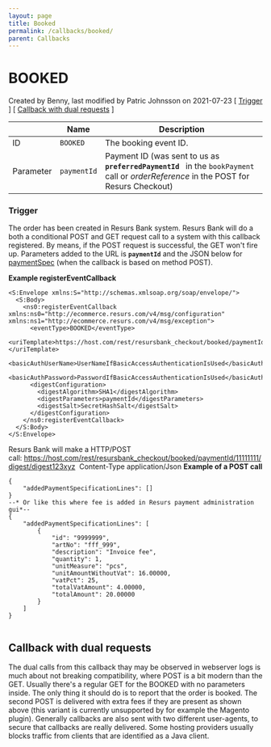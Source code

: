 ```yaml
---
layout: page
title: Booked
permalink: /callbacks/booked/
parent: Callbacks
---
```



# BOOKED 
Created by Benny, last modified by Patric Johnsson on 2021-07-23
\[ [Trigger](#BOOKED-Trigger) \] \[ [Callback with dual
requests](#BOOKED-Callbackwithdualrequests) \]
  
|           | Name        | Description                                                                                                                                |
|-----------|-------------|--------------------------------------------------------------------------------------------------------------------------------------------|
| ID        | `BOOKED`    | The booking event ID.                                                                                                                      |
| Parameter | `paymentId` | Payment ID (was sent to us as` `**`preferredPaymentId`**` ` in the `bookPayment` call or *orderReference* in the POST for Resurs Checkout) |
  
### Trigger
The order has been created in Resurs Bank system.
Resurs Bank will do a both a conditional POST and GET request call to a
system with this callback registered. By means, if the POST request is
successful, the GET won't fire up.
Parameters added to the URL is **`paymentId`** and the JSON below for
[paymentSpec](paymentSpec_1474947.html) (when the callback is based on
method POST).
  
**Example registerEventCallback**
``` syntaxhighlighter-pre
<S:Envelope xmlns:S="http://schemas.xmlsoap.org/soap/envelope/">
  <S:Body>
    <ns0:registerEventCallback xmlns:ns0="http://ecommerce.resurs.com/v4/msg/configuration" xmlns:ns1="http://ecommerce.resurs.com/v4/msg/exception">
      <eventType>BOOKED</eventType>
      <uriTemplate>https://host.com/rest/resursbank_checkout/booked/paymentId/{paymentId}/digest/{digest}</uriTemplate>
      <basicAuthUserName>UserNameIfBasicAccessAuthenticationIsUsed</basicAuthUserName>
      <basicAuthPassword>PasswordIfBasicAccessAuthenticationIsUsed</basicAuthPassword>
      <digestConfiguration>
        <digestAlgorithm>SHA1</digestAlgorithm>
        <digestParameters>paymentId</digestParameters>
        <digestSalt>SecretHashSalt</digestSalt>
      </digestConfiguration>
    </ns0:registerEventCallback>
  </S:Body>
</S:Envelope> 
```
  
Resurs Bank will make a HTTP/POST
call: https://host.com/rest/resursbank_checkout/booked/paymentId/11111111/digest/digest123xyz
 Content-Type application/Json
**Example of a POST call**
``` syntaxhighlighter-pre
{
    "addedPaymentSpecificationLines": []
}
--* Or like this where fee is added in Resurs payment administration gui*--
{
    "addedPaymentSpecificationLines": [
        {
            "id": "9999999",
            "artNo": "fff_999",
            "description": "Invoice fee",
            "quantity": 1,
            "unitMeasure": "pcs",
            "unitAmountWithoutVat": 16.00000,
            "vatPct": 25,
            "totalVatAmount": 4.00000,
            "totalAmount": 20.00000
        }
    ]
}
 
```
## Callback with dual requests
The dual calls from this callback thay may be observed in webserver logs
is much about not breaking compatibility, where POST is a bit modern
than the GET.
Usually there's a regular GET for the BOOKED with no parameters inside.
The only thing it should do is to report that the order is booked.
The second POST is delivered with extra fees if they are present as
shown above (this variant is currently unsupported by for example the
Magento plugin).
Generally callbacks are also sent with two different user-agents, to
secure that callbacks are really delivered. Some hosting providers
usually blocks traffic from clients that are identified as a Java
client.
